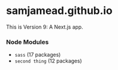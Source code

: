 # samjamead.github.io

This is Version 9: A Next.js app.

### Node Modules

- `sass` (17 packages)
- `second thing` (12 packages)

